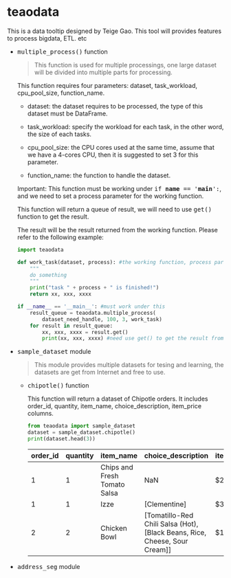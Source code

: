 # teaodata
This is a data tooltip designed by Teige Gao. This tool will provides features to process bigdata, ETL. etc
- <kbd>multiple_process()</kbd> function

    >This function is used for multiple processings, one large dataset will be divided into multiple parts for processing. 

    This function requires four parameters: dataset, task_workload, cpu_pool_size, function_name.

    - dataset: the dataset requires to be processed, the type of this dataset must be DataFrame.

    - task_workload: specify the workload for each task, in the other word, the size of each tasks.

    - cpu_pool_size: the CPU cores used at the same time, assume that we have a 4-cores CPU, then it is suggested to set 3 for this parameter.

    - function_name: the function to handle the dataset.

    Important: This function must be working under <kbd>if __name__ == '__main__':</kbd>, and we need to set a process parameter for the working function. 
    
    This function will return a queue of result, we will need to use <kbd>get()</kbd> function to get the result. 

    The result will be the result returned from the working function. Please refer to the following example:

    ```python
    import teaodata

    def work_task(dataset, process): #the working function, process para is required
        """
        do something
        """
        print("task " + process + " is finished!")
        return xx, xxx, xxxx

    if __name__ == '__main__': #must work under this
        result_queue = teaodata.multiple_process(
            dataset_need_handle, 100, 3, work_task)
        for result in result_queue:
            xx, xxx, xxxx = result.get()
            print(xx, xxx, xxxx) #need use get() to get the result from queue
    ```
- <kbd>sample_dataset</kbd> module

    >This module provides multiple datasets for tesing and learning, the datasets are get from Internet and free to use.

    - <kbd>chipotle()</kbd> function

        This function will return a dataset of Chipotle orders. It includes order_id, quantity, item_name, choice_description, item_price columns.

        ```python
        from teaodata import sample_dataset
        dataset = sample_dataset.chipotle()
        print(dataset.head(3))
        ```

        order_id | quantity | item_name | choice_description | item_price
        -|-|-|-|-
        1 | 1 | Chips and Fresh Tomato Salsa | NaN | $2.39
        1 | 1 | Izze | [Clementine] | $3.39
        2 | 2 | Chicken Bowl | [Tomatillo-Red Chili Salsa (Hot), [Black Beans, Rice, Cheese, Sour Cream]] | $16.98

        
- <kbd>address_seg</kbd> module

